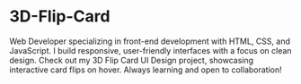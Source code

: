 # 3D-Flip-Card
Web Developer specializing in front-end development with HTML, CSS, and JavaScript. I build responsive, user-friendly interfaces with a focus on clean design. Check out my 3D Flip Card UI Design project, showcasing interactive card flips on hover. Always learning and open to collaboration!
